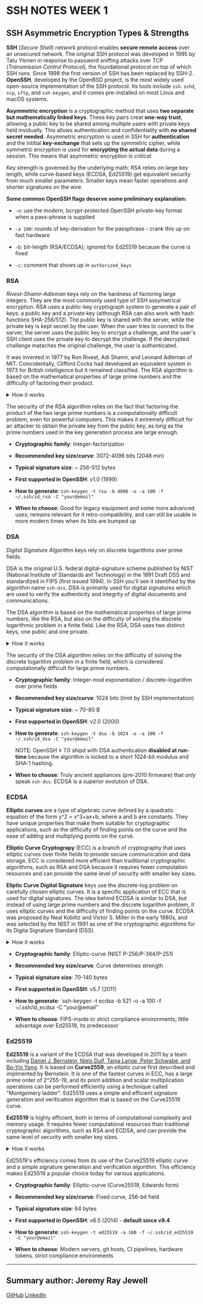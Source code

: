 # SSH NOTES WEEK 1 #

## SSH Asymmetric Encryption Types & Strengths 

**SSH** (*Secure Shell*) network protocol enables **secure remote access** over an unsecured network. The original SSH protocol was developed in 1995 by Tatu Ylonen in response to password sniffing attacks over TCP (*Transmission Control Protocol*), the foundational protocol on top of which SSH runs. Since 1998 the first version of SSH has been replaced by SSH-2. **OpenSSH**, developed by the OpenBSD project, is the most widely used open-source implementation of the SSH protocol. Its tools include `ssh`. `sshd`, `scp`, `sftp`, and `ssh-keygen`, and it comes pre-installed on most Linux and macOS systems.

**Asymmetric encryption** is a cryptographic method that uses **two separate but mathematically linked keys**. These key pairs creat **one-way trust**, allowing a public key to be shared among multiple users with private keys held invidually. This allows authentication and confidentiality with **no shared secret needed**. Asymmetric encryption is used in SSH for **authentication** and the intitial **key-exchange** that sets up the symmetric cipher, while symmetric encryption is used for **encrypting the actual data** during a session. This means that asymmetric encryption is *critical*. 

Key strength is governed by the underlying math: RSA relies on large key length, while curve-based keys (ECDSA, Ed25519) get equivalent security from much smaller parameters. Smaller keys mean faster operations and shorter signatures on the wire.

**Some common OpenSSH flags deserve some preliminary explanation:**

- `-o`: use the modern, bcrypt-protected OpenSSH private-key format when a pass-phrase is supplied

- `-a 100`: rounds of key-derivation for the passphrase - crank this up on fast hardware

- `-b`: bit-length (RSA/ECDSA); ignored for Ed25519 because the curve is fixed

- `-c`: comment that shows up in `authorized_keys`

### RSA

*Rivest-Shamir-Adleman* keys rely on the hardness of factoring large integers. They are the most commonly used type of SSH assymetrical encryption. RSA uses a public-key cryptograph system to generate a pair of keys: a public key and a private key (although RSA can also work with hash functions SHA-256/512). The public key is shared with the server, while the private key is kept secret by the user. When the user tries to connect to the server, the server uses the public key to encrypt a challenge, and the user's SSH client uses the private key to decrypt the challenge. If the decrypted challenge mataches the original challenge, the user is authenticated.

It was invented in 1977 by Ron Rivest, Adi Shamir, and Leonard Adleman of MIT. Coincidentally, Clifford Cocks had developed an equivalent system in 1973 for British intelligence but it remained classified. The RSA algorithm is based on the mathematical properties of large prime numbers and the difficulty of factoring their product. 

<details>
<summary>How it works</summary>  

1) **Key generation: To generate an RSA key pair, you need to follow these steps:**

- choose two large prime numbers, p and q

- calculate n = p*q

- calculate phi(n) = (p-1)*(q-1)

- choose an integer e such that 1 < e < phi(n) and gcd(e,phi(n)) = 1

- calculate d such that ed ≡ 1(mod phi(n)).

- the public key is (n, e), and the private key is (n, d).

2) **Encryption: To encrypt a mesage using the public key, you need to:**

- convert the message into a number less than n

- raise the message to the power of e modulo n

- the encrypted message is the result

3) **Decryption: To decrypt an encrypted message using the private key, you need to:**

- Raise the encrypted message to the power of d modulo n

- the decrypted message is the result
</details>

The security of the RSA algorithm relies on the fact that factoring the product of the two large prime numbers is a computationally difficult problem, even for powerful computers. This makes it extremely difficult for an attacker to obtain the private key from the public key, as long as the prime numbers used in the key generation process are large enough.

- **Cryptographic family**: Integer-factorization

- **Recommended key size/curve**: 3072-4096 bits (2048 min)

- **Typical signature size**: ~ 256-512 bytes

- **First supported in OpenSSH**: v1.0 (1999)

- **How to generate**: `ssh-keygen -t rsa -b 4096 -o -a 100 -f ~/.ssh/id_rsa -C "your@email"`

- **When to choose**: Good for legacy equipment and some more advanced uses; remains relevant for it retro-compatibility, and can still be usable in more modern times when its bits are bumped up

### DSA

*Digital Signature Algorithm* keys rely on discrete logarithms over prime fields.

DSA is the original U.S. federal digital-signature scheme published by NIST (National Institute of Standards anf Technology) in the 1991 Draft DSS and standardized in FIPS (first issued 1994). In SSH you'll see it identified by the algorithm name `ssh-dss`. DSA is primarily used for digital signatures which are used to verify the authenticity and integrity of digital documents and communications. 

The DSA algorithm is based on the mathematical properties of large prime numbers, like the RSA, but also on the difficulty of solving the discrete logarithmic problem in a finite field. Like the RSA, DSA uses two distinct keys, one public and one private.

<details>
<summary>How it works</summary>  

1) **Key generation: To generate a DSA key pair, you need to follow these steps:**

- choose a large prime number, p

- choose a primitivve root, g, modulo p

- choose a private ket, x, such that 1<x<p-1

- calculate the public key, y, as y ≡ g^x(mod p)

2) **Signing: To sign a message using the private key, you need to:**

- convert the message into a number less than p

- choose a random number, k, such that 1<k<p-1

- calculate r ≡ g^k(mod p)mod q, etc.

- calculate s ≡ k^(-1)(mod(p-1))*(hash(message)+xr)(mod(p-1)), where hash(message) is the hash value of the message

- the digital signature is the pair (r,s)

3) **Verification: To verify a digital signature using the public key, you need to:**

- calculate the hash value of the message

- calculate w ≡ s^(-1)(mod(p-1))

- calculte u1 ≡ hash(message)*w(mod(p-1))

- calculate u2 ≡ r*w(mod(p-1))

- calculate v ≡ g^u1*y^u2(modp)

- If v ≡ r(mod p), then the digital signature is valid

</details>

The security of the DSA algorithm relies on the difficulty of solving the discrete logarithm problem in a finite field, which is considered computationally difficult for large prime numbers.


- **Cryptographic family**: Integer-mod exponentation / discrete-logarithm over prime fields

- **Recommended key size/curve**: 1024 bits (limit by SSH implementation)

- **Typical signature size**: ~ 70-80 B

- **First supported in OpenSSH**: v2.0 (2000)

- **How to generate**: `ssh-keygen -t dsa -b 1024 -o -a 100 -f ~/.ssh/id_dsa -C "your@email"`

	NOTE: OpenSSH ≥ 7.0 shipd with DSA authentication **disabled at run-time** because the algorithm is locked to a short 1024-bit modulus and SHA-1 hashing.

- **When to choose**: Truly ancient appliances (pre-2010 firmware) that *only* speak `ssh-dss`. ECDSA is a superior evolution of DSA.

### ECDSA

**Elliptic curves** are a type of algebraic curve defined by a quadratic equation of the form y^2 = x^3+ax+b, where a and b are constants. They have unique properties that make them suitable for cryptographic applications, such as the difficulty of finding points on the curve and the ease of adding and multiplying points on the curve.

**Elliptic Curve Cryptograpy** (ECC) is a branch of cryptography that uses elliptic curves over finite fields to provide secure communication and data storage. ECC is considered more efficient than traditional cryptographic algorithms, such as RSA and DSA because it requires fewer computation resources and can provide the same level of security with smaller key sizes.

**Eliptic Curve Digital Signature** keys use the discrete-log problem on carefully chosen elliptic curves. It is a specific application of ECC that is used for digital signatures. The idea behind ECDSA is similar to DSA, but instead of using large prime numbers and the discrete logarithm problem, it uses elliptic curves and the difficulty of finding points on the curve. ECDSA was proposed by Neal Koblitz and Victor S. Miller in the early 1980s, and was selected by the NIST in 1991 as one of the cryptographic algorithms for its Digita Signature Standard (DSS).

<details>
<summary>How it works</summary>  

1) **Key Generation:** To generate a key pair, ECDSA selects a random point on the elliptic curve and calculates a base point by adding it to itself a certain number of times. The private key is the number of times the base point was added, and the public key is the resulting point on the curve.

2) **Signing:** To sign a message, ECDSA first hashes the message to obtain a fixed-size digest. Then, it uses the private key to calculate a signature, which consists of two integers, r and s. The signature is calculated by performing elliptic curve point addition and scalar multiplication operations.

3) **Verification:** To verify a signature, the recipient first hashes the message and calculates the expected digest. Then, it uses the public key to calculate the expected signate, which is also a pair of integers, r and s. Finally, it checks whether the calculated signature matches the received signature. If they match, the signature is considered valid, and the message has not been tampered with.

</details>

- **Cryptographic family**: Elliptic-curve (NIST P-256/P-384/P-251)

- **Recommended key size/curve**: Curve determines strength

- **Typical signature size**: 70-140 bytes

- **First supported in OpenSSH**: v5.7 (2011)

- **How to generate**: `ssh-keygen -t ecdsa -b 521 -o -a 100 -f ~/.ssh/id_ecdsa -C "your@email"

- **When to choose**: FIPS-inside or strict compliance environments; little advantage over Ed25519, its predecessor

### Ed25519

**Ed25519** is a variant of the ECDSA that was developed in 2011 by a team including [Daniel J. Bernstein, Niels Duif, Tanja Lange, Peter Schwabe, and Bo-Yin Yang](https://ed25519.cr.yp.to/ed25519-20110926.pdf). It is based on **Curve2559**, an elliptic curve first described and implmented by Bernstein. It is one of the fastest curves in ECC, has a large prime order of 2^255-19, and its point addition and scalar multiplication operations can be performed efficiently using a technique called "Montgomery ladder". Ed25519 uses a simple and efficient signature generation and verification algorithm that is based on the Curve25519 curve.

**Ed25519** is highly efficient, both in terms of computational complexity and memory usage. It requires fewer computational resources than traditional cryptographic algorithms, such as RSA and ECDSA, and can provide the same level of security with smaller key sizes. 

<details>
<summary>How it works</summary>  

1) **Key Generation:** To generate a key pair for Ed25519, you need to generate a random 256-bit private key. This private key is used to generate a corresponding public key. The public key is derived from the private key by performing a series of mathematical operations on the curve point corresponding to the private key.

2) **Signing:** To sign a message using Ed25519, you need to hash the message using a cryptographic hash function, such as SHA-512. The hash value is then combined with the private key to generate a signature. The signature is a pair of integers, r and s, which are calculated using the private key and the hash value

3) **Verification:** To verify a signature, you need to hash the message using the same hash function used during signarture generation. The hash value is then combined with the public key to check whether the calculated signature matches the received signature. If they match, the signature is considered balid, and the message has not been tampered with.
</details>


Ed25519's efficiency comes from its use of the Curve25519 elliptic curve and a simple signature generation and verification algorithm. This efficiency makes Ed25519 a popular choice today for various applications.

- **Cryptographic family**: Elliptic-curve (Curve25519, Edwards form)

- **Recommended key size/curve**: Fixed curve, 256-bit field

- **Typical signature size**: 64 bytes

- **First supported in OpenSSH**: v6.5 (2014) - **default since v9.4**

- **How to generate**: `ssh-keygen -t ed25519 -a 100 -f ~/.ssh/id_ed25519 -C "your@email"`

- **When to choose**: Modern servers, git hosts, CI pipelines, hardware tokens. strict compliance environments


---

## Summary author: **Jeremy Ray Jewell**
[GitHub](https://github.com/jeremyrayjewell)
[LinkedIn](https://www.linkedin.com/in/jeremyrayjewell)